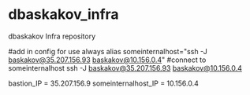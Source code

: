 # dbaskakov_infra
dbaskakov Infra repository

#add in config for use always
alias someinternalhost="ssh -J baskakov@35.207.156.93 baskakov@10.156.0.4"
#connect to someinternalhost
ssh -J baskakov@35.207.156.93 baskakov@10.156.0.4

bastion_IP = 35.207.156.9
someinternalhost_IP = 10.156.0.4
